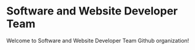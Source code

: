 # Software and Website Developer Team
Welcome to Software and Website Developer Team Github organization! 
